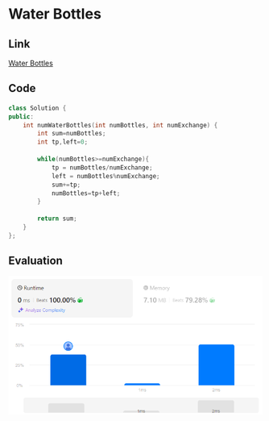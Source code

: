 # Water Bottles
## Link
[Water Bottles](https://leetcode.com/problems/water-bottles/description/)

## Code
```cpp
class Solution {
public:
    int numWaterBottles(int numBottles, int numExchange) {
        int sum=numBottles;
        int tp,left=0;

        while(numBottles>=numExchange){
            tp = numBottles/numExchange;
            left = numBottles%numExchange;
            sum+=tp;
            numBottles=tp+left;
        }

        return sum;
    }
};

```

## Evaluation
![Water Bottles](./10.png)